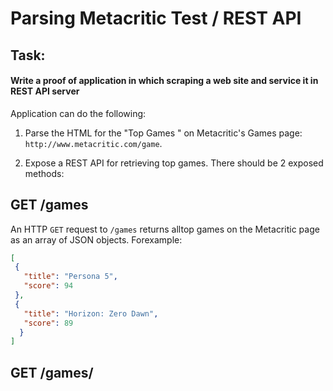 
# Parsing​ ​Metacritic​ ​Test / REST API
## Task:

#### Write a proof of application in which scraping a web site and service it in REST API server

Application can do the following:

1. Parse the HTML for the "Top Games " on Metacritic's Games page: `http://www.metacritic.com/game`.

2. Expose a REST API for retrieving top games. There should be 2 exposed methods:

## GET​​ ​​/games
An​ ​HTTP​ `​GET`​ ​request​ ​to​ `​​/games`​​ ​returns​ ​all​ ​top​ ​games​ ​on​ ​the​ ​Metacritic page​ ​as​ ​an​ ​array​ ​of​ ​JSON​ ​objects.​ ​For​ ​example:


 ```json
[
  {
    "title": "Persona​ ​5",
    "score": 94
  }, 
  {
    "title": "Horizon:​ ​Zero​ ​Dawn",
    "score": 89
   }
]
```

## GET​​ ​​/games/<title> 

 An​ ​HTTP​ ​GET​ ​request​ ​to​ ​​`/games/​<title>`​​ ​returns​ ​JSON​ ​for​ ​a​ ​specific​ ​game that​ ​matches​ ​the​ ​corresponding​ ​game​ ​title.​ ​
 For​ ​example,​ ​an​ ​HTTP​ ​GET​ ​to `/games/Nioh​​` ​should​ ​return​ ​an​ ​individual​ ​JSON​ ​object​ ​for​ ​Nioh:
 
```json
{
​ ​​ ​​ ​​"title":​​"Nioh", 
​​ ​​ ​​ ​​"score":​ ​88
}
```

### Deliverables:

1. Provide​ ​the​ ​source-code,​ ​which​ ​satisfies​ ​the​ ​requirements​ ​above.​ 
2. Include​ ​unit​ ​tests​ ​to​ ​test​ ​the​ ​functionality​ ​of​ ​the​ ​source​ ​code.
3. Provide​ ​“README”​ ​style​ ​documentation​ ​on​ ​how​ ​to​ ​run​ ​the​ ​code​ ​and​ ​execute the​ ​unit​ ​tests.

### Python 3

```
pip3 install -r requirements.txt
python3 main.py
```
### Run with Docker

```
docker run -it -p 8080:8080 mbilgen/metacriticv3:latest
```

### Send test requests

```
curl http://127.0.0.1:8080/games # returns top10 as json
curl http://127.0.0.1:8080/games/Undertale # returns score for game if it is in top 10
```
-OR- you can call from your internet browser

## Unittests

To run unittests:
```
python3 -m unittest discover -v
```
Following test were created
